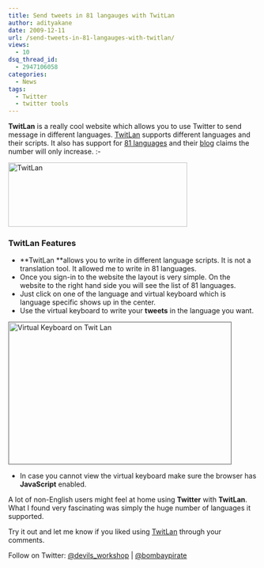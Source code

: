```yaml
---
title: Send tweets in 81 langauges with TwitLan
author: adityakane
date: 2009-12-11
url: /send-tweets-in-81-langauges-with-twitlan/
views:
  - 10
dsq_thread_id:
  - 2947106058
categories:
  - News
tags:
  - Twitter
  - twitter tools
---
```

**TwitLan** is a really cool website which allows you to use Twitter to send message in different languages. <a href="http://www.twitlan.com" onclick="_gaq.push(['_trackEvent', 'outbound-article', 'http://www.twitlan.com', 'TwitLan']);" >TwitLan</a> supports different languages and their scripts. It also has support for <a href="http://www.twitlan.com/supportedlanguages.php" onclick="_gaq.push(['_trackEvent', 'outbound-article', 'http://www.twitlan.com/supportedlanguages.php', '81 languages']);" >81 languages</a> and their <a href="http://www.twitlan.com/blog/" onclick="_gaq.push(['_trackEvent', 'outbound-article', 'http://www.twitlan.com/blog/', 'blog']);" >blog</a> claims the number will only increase. <img src="http://devilsworkshop.org/wp-includes/images/smilies/simple-smile.png" alt=":-)" class="wp-smiley" style="height: 1em; max-height: 1em;" />

<a href="http://www.twitlan.com" onclick="_gaq.push(['_trackEvent', 'outbound-article', 'http://www.twitlan.com', '']);" ><img class="alignnone size-full wp-image-17788" title="TwitLan" src="http://cdn.devilsworkshop.org/files/2009/12/twitlan_1.png" alt="TwitLan" width="362" height="130" /></a>

### TwitLan Features

  * **TwitLan **allows you to write in different language scripts. It is not a translation tool. It allowed me to write in 81 languages.
  * Once you sign-in to the website the layout is very simple. On the website to the right hand side you will see the list of 81 languages.
  * Just click on one of the language and virtual keyboard which is language specific shows up in the center.
  * Use the virtual keyboard to write your **tweets** in the language you want.

<img class="alignnone size-full wp-image-17790" style="border: 1px solid grey" title="Virtual Keyboard on Twit Lan" src="http://cdn.devilsworkshop.org/files/2009/12/twitlan_2.png" alt="Virtual Keyboard on Twit Lan" width="450" height="287" />

  * In case you cannot view the virtual keyboard make sure the browser has **JavaScript** enabled.

A lot of non-English users might feel at home using **Twitter** with **TwitLan**. What I found very fascinating was simply the huge number of languages it supported.

Try it out and let me know if you liked using <a href="http://www.twitlan.com" onclick="_gaq.push(['_trackEvent', 'outbound-article', 'http://www.twitlan.com', 'TwitLan']);" >TwitLan</a> through your comments.

Follow on Twitter: <a href="http://twitter.com/devils_workshop" onclick="_gaq.push(['_trackEvent', 'outbound-article', 'http://twitter.com/devils_workshop', '@devils_workshop']);" >@devils_workshop</a> | <a href="http://twitter.com/bombaypirate" onclick="_gaq.push(['_trackEvent', 'outbound-article', 'http://twitter.com/bombaypirate', '@bombaypirate']);" >@bombaypirate</a>
